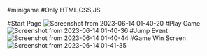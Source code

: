 #minigame
#Only HTML,CSS,JS 


#Start Page
![Screenshot from 2023-06-14 01-40-20](https://github.com/SameeraWijesooriya/mini-game/assets/97948492/91954673-7f4a-4a8d-82b9-ec6af4d8ec26)
#Play Game
![Screenshot from 2023-06-14 01-40-36](https://github.com/SameeraWijesooriya/mini-game/assets/97948492/9324fe5b-61bb-4fe6-a743-d276bd57e32a)
#Jump Event
![Screenshot from 2023-06-14 01-40-44](https://github.com/SameeraWijesooriya/mini-game/assets/97948492/49930367-4ccc-4059-a70e-7cdc0e467d7f)
#Game Win Screen
![Screenshot from 2023-06-14 01-41-35](https://github.com/SameeraWijesooriya/mini-game/assets/97948492/ebf51e37-45dc-47f2-96da-8283bebf9cb0)
